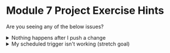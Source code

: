 # Module 7 Project Exercise Hints

Are you seeing any of the below issues?

<details markdown="1">
<summary markdown="1">
Nothing happens after I push a change
</summary>

You should see a new workflow appear on your repository within seconds of pushing your changes. If your yml file is invalid, it will tell you.

If nothing happens, here are some things to check:
* For GitHub actions, you need a workflow file with a name ending in `.yml` and it must be located at exactly `.github/workflows/`
* For GitLab CI, you need a file called exactly `.gitlab-ci.yml` in the root folder of your project 
* Check that your pipeline is configured to run for push requests and you are not restricting it to a specific branch, e.g. with a `branches` mapping in GitHub Actions or `only` in GitLab CI. 
* GitHub has had incidents in the past where GitHub Actions was running with a significant delay. You should be able to check whether that's currently the case via their status page: https://www.githubstatus.com/    

</details>


<details markdown="1">
<summary markdown="1">
My scheduled trigger isn't working (stretch goal)
</summary>

Scheduled workflows only get triggered on the default branch (`main`), so you'll have to merge first.

Also worth noting they run on UTC time, so your cron expression might not execute when you expected.

Finally, GitHub doesn't always run scheduled jobs exatly on time for non-paid customers if GitHub actions is busy, so don't be surprised if it runs a few minutes late.

</details>
